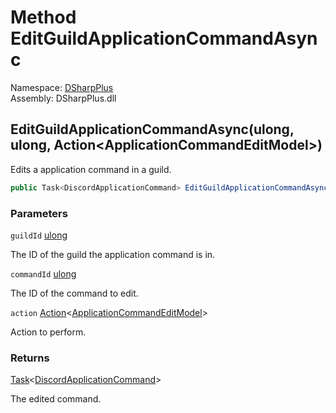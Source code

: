 # Method EditGuildApplicationCommandAsync

Namespace: [DSharpPlus](DSharpPlus.md)  
Assembly: DSharpPlus.dll

## <a id="DSharpPlus_DiscordClient_EditGuildApplicationCommandAsync_System_UInt64_System_UInt64_System_Action_DSharpPlus_Net_Models_ApplicationCommandEditModel__"></a>EditGuildApplicationCommandAsync\(ulong, ulong, Action<ApplicationCommandEditModel\>\)

Edits a application command in a guild.

```csharp
public Task<DiscordApplicationCommand> EditGuildApplicationCommandAsync(ulong guildId, ulong commandId, Action<ApplicationCommandEditModel> action)
```

### Parameters

`guildId` [ulong](https://learn.microsoft.com/dotnet/api/system.uint64)

The ID of the guild the application command is in.

`commandId` [ulong](https://learn.microsoft.com/dotnet/api/system.uint64)

The ID of the command to edit.

`action` [Action](https://learn.microsoft.com/dotnet/api/system.action\-1)<[ApplicationCommandEditModel](DSharpPlus.Net.Models.ApplicationCommandEditModel.md)\>

Action to perform.

### Returns

[Task](https://learn.microsoft.com/dotnet/api/system.threading.tasks.task\-1)<[DiscordApplicationCommand](DSharpPlus.Entities.DiscordApplicationCommand.md)\>

The edited command.

